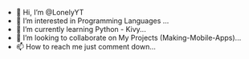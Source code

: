 - 👋 Hi, I’m @LonelyYT
- 👀 I’m interested in Programming Languages ...
- 🌱 I’m currently learning Python - Kivy...
- 💞️ I’m looking to collaborate on My Projects (Making-Mobile-Apps)...
- 📫 How to reach me just comment down...

<!---
LonelyYT/LonelyYT is a ✨ special ✨ repository because its `README.md` (this file) appears on your GitHub profile.
You can click the Preview link to take a look at your changes.
--->
